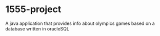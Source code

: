 # 1555-project
A java application that provides info about olympics games based on a database written in oracleSQL
